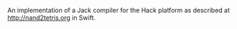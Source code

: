 An implementation of a Jack compiler for the Hack platform as described at http://nand2tetris.org in Swift.
